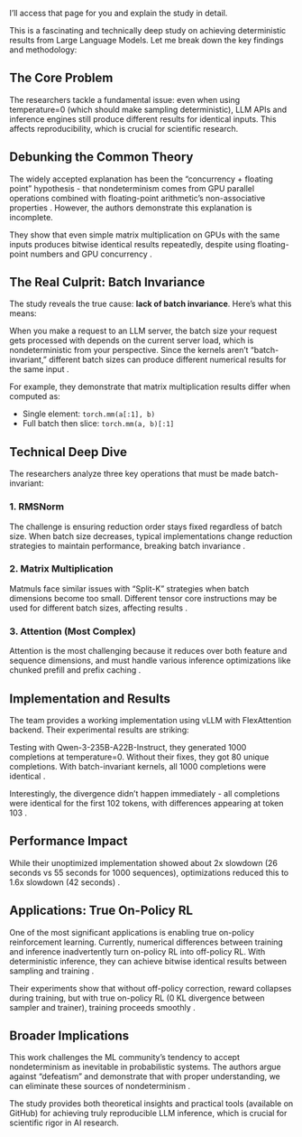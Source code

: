 I’ll access that page for you and explain the study in detail.​​​​​​​​​​​​​​​​

This is a fascinating and technically deep study on achieving deterministic results from Large Language Models. Let me break down the key findings and methodology:

## The Core Problem

The researchers  tackle a fundamental issue: even when using temperature=0 (which should make sampling deterministic), LLM APIs and inference engines still produce different results for identical inputs. This affects reproducibility, which is crucial for scientific research.

## Debunking the Common Theory

The widely accepted explanation has been the “concurrency + floating point” hypothesis - that nondeterminism comes from GPU parallel operations combined with floating-point arithmetic’s non-associative properties . However, the authors demonstrate this explanation is incomplete.

They show that even simple matrix multiplication on GPUs with the same inputs produces bitwise identical results repeatedly, despite using floating-point numbers and GPU concurrency .

## The Real Culprit: Batch Invariance

The study reveals the true cause: **lack of batch invariance**. Here’s what this means:

When you make a request to an LLM server, the batch size your request gets processed with depends on the current server load, which is nondeterministic from your perspective. Since the kernels aren’t “batch-invariant,” different batch sizes can produce different numerical results for the same input .

For example, they demonstrate that matrix multiplication results differ when computed as:

- Single element: `torch.mm(a[:1], b)`
- Full batch then slice: `torch.mm(a, b)[:1]`

## Technical Deep Dive

The researchers analyze three key operations that must be made batch-invariant:

### 1. RMSNorm

The challenge is ensuring reduction order stays fixed regardless of batch size. When batch size decreases, typical implementations change reduction strategies to maintain performance, breaking batch invariance .

### 2. Matrix Multiplication

Matmuls face similar issues with “Split-K” strategies when batch dimensions become too small. Different tensor core instructions may be used for different batch sizes, affecting results .

### 3. Attention (Most Complex)

Attention is the most challenging because it reduces over both feature and sequence dimensions, and must handle various inference optimizations like chunked prefill and prefix caching .

## Implementation and Results

The team provides a working implementation using vLLM with FlexAttention backend. Their experimental results are striking:

Testing with Qwen-3-235B-A22B-Instruct, they generated 1000 completions at temperature=0. Without their fixes, they got 80 unique completions. With batch-invariant kernels, all 1000 completions were identical .

Interestingly, the divergence didn’t happen immediately - all completions were identical for the first 102 tokens, with differences appearing at token 103 .

## Performance Impact

While their unoptimized implementation showed about 2x slowdown (26 seconds vs 55 seconds for 1000 sequences), optimizations reduced this to 1.6x slowdown (42 seconds) .

## Applications: True On-Policy RL

One of the most significant applications is enabling true on-policy reinforcement learning. Currently, numerical differences between training and inference inadvertently turn on-policy RL into off-policy RL. With deterministic inference, they can achieve bitwise identical results between sampling and training .

Their experiments show that without off-policy correction, reward collapses during training, but with true on-policy RL (0 KL divergence between sampler and trainer), training proceeds smoothly .

## Broader Implications

This work challenges the ML community’s tendency to accept nondeterminism as inevitable in probabilistic systems. The authors argue against “defeatism” and demonstrate that with proper understanding, we can eliminate these sources of nondeterminism .

The study provides both theoretical insights and practical tools (available on GitHub) for achieving truly reproducible LLM inference, which is crucial for scientific rigor in AI research.